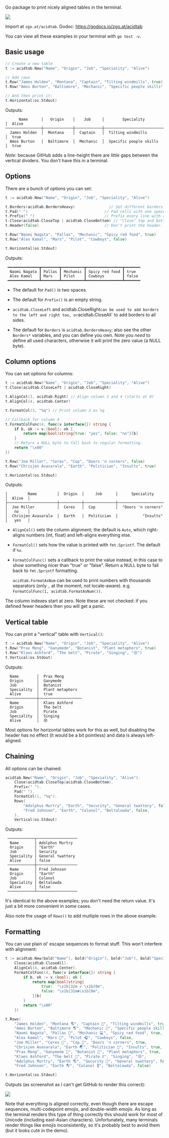 Go package to print nicely aligned tables in the terminal.

![](screenshot.png)

Import at `zgo.at/acidtab`. Godoc: https://godocs.io/zgo.at/acidtab

You can view all these examples in your terminal with `go test -v`.

Basic usage
-----------

```go
// Create a new table
t := acidtab.New("Name", "Origin", "Job", "Speciality", "Alive")

// Add rows
t.Row("James Holden", "Montana", "Captain", "Tilting windmills", true)
t.Row("Amos Burton", "Baltimore", "Mechanic", "Specific people skills", true)

// And then print it:
t.Horizontal(os.Stdout)
```

Outputs:

          Name      │   Origin    │    Job     │        Speciality        │  Alive
    ────────────────┼─────────────┼────────────┼──────────────────────────┼─────────
      James Holden  │  Montana    │  Captain   │  Tilting windmills       │  true
      Amos Burton   │  Baltimore  │  Mechanic  │  Specific people skills  │  true

*Note*: because GitHub adds a line-height there are little gaps between the
vertical dividers. You don't have this in a terminal.

Options
-------
There are a bunch of options you can set:

```go
t := acidtab.New("Name", "Origin", "Job", "Speciality", "Alive")

t.Borders(acidtab.BordersHeavy)               // Set different borders.
t.Pad(" ")                                  // Pad cells with one space.
t.Prefix(" ")                               // Prefix every line with a space.
t.Close(acidtab.CloseTop | acidtab.CloseBottom) // "Close" top and bottom.
t.Header(false)                             // Don't print the header.

t.Row("Naomi Nagata", "Pallas", "Mechanic", "Spicy red food", true)
t.Row("Alex Kamal", "Mars", "Pilot", "Cowboys", false)

t.Horizontal(os.Stdout)
```

Outputs:

     ━━━━━━━━━━━━━━┳━━━━━━━━┳━━━━━━━━━━┳━━━━━━━━━━━━━━━━┳━━━━━━━
      Naomi Nagata ┃ Pallas ┃ Mechanic ┃ Spicy red food ┃ true
      Alex Kamal   ┃ Mars   ┃ Pilot    ┃ Cowboys        ┃ false
     ━━━━━━━━━━━━━━┻━━━━━━━━┻━━━━━━━━━━┻━━━━━━━━━━━━━━━━┻━━━━━━━


- The default for `Pad()` is two spaces.

- The default for `Prefix()` is an empty string.

- `acidtab.CloseLeft` and acidtab.CloseRight` can be used to add borders to the
  left and right too, or `acidtab.CloseAll` to add borders to all sides.

- The default for `Borders` is `acidtab.BordersHeavy`; also see the other
  `Borders*` variables, and you can define you own. Note you *need* to define
  all used characters, otherwise it will print the zero value (a NULL byte).

Column options
--------------
You can set options for columns:

```go
t := acidtab.New("Name", "Origin", "Job", "Speciality", "Alive")
t.Close(acidtab.CloseLeft | acidtab.CloseRight)

t.AlignCol(3, acidtab.Right) // Align column 3 and 4 (starts at 0)
t.AlignCol(4, acidtab.Center)

t.FormatCol(3, "%q") // Print column 3 as %q

// Callback for column 4
t.FormatColFunc(4, func(v interface{}) string {
    if b, ok := v.(bool); ok {
        return map[bool]string{true: "yes", false: "no"}[b]
    }
    // Return a NULL byte to fall back to regular formatting.
    return "\x00"
})

t.Row("Joe Miller", "Ceres", "Cop", "Doors 'n corners", false)
t.Row("Chrisjen Avasarala", "Earth", "Politician", "Insults", true)

t.Horizontal(os.Stdout)
```

Outputs:

    │         Name         │  Origin  │     Job      │      Speciality      │  Alive  │
    ├──────────────────────┼──────────┼──────────────┼──────────────────────┼─────────┤
    │  Joe Miller          │  Ceres   │  Cop         │  "Doors 'n corners"  │   no    │
    │  Chrisjen Avasarala  │  Earth   │  Politician  │           "Insults"  │   yes   │


- `AlignCol()` sets the column alignment; the default is `Auto`, which
  right-aligns numbers (int, float) and left-aligns everything else.

- `FormatCol()` sets how the value is printed with `fmt.Sprintf`. The default if
  `%v`.

- `FormatColFunc()` sets a callback to print the value instead, in this case to
  show something nicer than "true" or "false". Return a NULL byte to fall back
  to `fmt.Sprintf` formatting.

  `acidtab.FormatAsNum` can be used to print numbers with thousands separators
  (only `,` at the moment, not locale-aware). e.g. `FormatColFunc(1,
  acidtab.FormatAsNum())`.

The column indexes start at zero. Note these are not checked: if you defined
fewer headers then you will get a panic.

Vertical table
--------------
You can print a "vertical" table with `Vertical()`:

```go
t := acidtab.New("Name", "Origin", "Job", "Speciality", "Alive")
t.Row("Prax Meng", "Ganymede", "Botanist", "Plant metaphors", true)
t.Row("Klaes Ashford", "The belt", "Pirate", "Singing", "😢")
t.Vertical(os.Stdout)
```

Outputs:

      Name        │  Prax Meng
      Origin      │  Ganymede
      Job         │  Botanist
      Speciality  │  Plant metaphors
      Alive       │  true
    ──────────────┼───────────────────
      Name        │  Klaes Ashford
      Origin      │  The belt
      Job         │  Pirate
      Speciality  │  Singing
      Alive       │  😢

Most options for horizontal tables work for this as well, but disabling the
header has no effect (it would be a bit pointless) and data is always
left-aligned.

Chaining
--------
All options can be chained:

```go
acidtab.New("Name", "Origin", "Job", "Speciality", "Alive").
    Close(acidtab.CloseTop|acidtab.CloseBottom).
    Prefix(" ").
    Pad(" ").
    FormatCol(1, "%q").
    Rows(
        "Adolphus Murtry", "Earth", "Security", "General twattery", false,
        "Fred Johnson", "Earth", "Colonol", "Beltalowda", false,
    ).
    Vertical(os.Stdout)
```

Outputs:

     ────────────┬──────────────────
      Name       │ Adolphus Murtry
      Origin     │ "Earth"
      Job        │ Security
      Speciality │ General twattery
      Alive      │ false
     ────────────┼──────────────────
      Name       │ Fred Johnson
      Origin     │ "Earth"
      Job        │ Colonol
      Speciality │ Beltalowda
      Alive      │ false
     ────────────┴──────────────────

It's identical to the above examples; you don't need the return value. It's just
a bit more convenient in some cases.

Also note the usage of `Rows()` to add multiple rows in the above example.

Formatting
----------
You can use plain ol' escape sequences to format stuff. This won't interfere
with alignment:

```go
t := acidtab.New(bold("Name"), bold("Origin"), bold("Job"), bold("Speciality"), bold("Alive")).
    Close(acidtab.CloseAll).
    AlignCol(4, acidtab.Center).
    FormatColFunc(4, func(v interface{}) string {
        if b, ok := v.(bool); ok {
            return map[bool]string{
                true:  "\x1b[32m ✔ \x1b[0m",
                false: "\x1b[31m✘\x1b[0m",
            }[b]
        }
        return "\x00"
    })

t.Rows(
    "James Holden", "Montana 🌎", "Captain 🚀", "Tilting windmills", true,
    "Amos Burton", "Baltimore 🌎", "Mechanic 🔧", "Specific people skills", true,
    "Naomi Nagata", "Pallas 🌌", "Mechanic 💻", "Spicy red food", true,
    "Alex Kamal", "Mars 🔴", "Pilot 🎧", "Cowboys", false,
    "Joe Miller", "Ceres 🌌", "Cop 👮", "Doors 'n corners", true,
    "Chrisjen Avasarala", "Earth 🌏", "Politician 🖕", "Insults", true,
    "Prax Meng", "Ganymede 🌌", "Botanist 🌻", "Plant metaphors", true,
    "Klaes Ashford", "The belt 🌌", "Pirate 🕱", "Singing", "😢",
    "Adolphus Murtry", "Earth 🌎", "Security 💂", "General twattery", false,
    "Fred Johnson", "Earth 🌎", "Colonol 🎖", "Beltalowda", false)

t.Horizontal(os.Stdout)
```

Outputs (as screenshot as I can't get GitHub to render this correct):

![](screenshot.png)

Note that everything is aligned correctly, even though there are escape
sequences, multi-codepoint emojis, and double-width emojis. As long as the
terminal renders this type of thing correctly this should work for most of
Unicode (including east-Asian characters). Unfortunately, many terminals render
things like emojis inconsistently, so it's probably best to avoid them (but it
looks cute in the demo).
